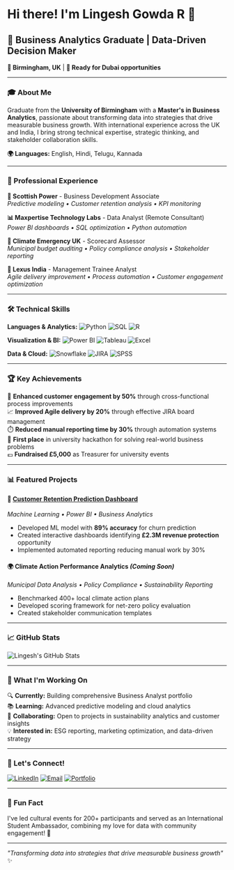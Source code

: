 # Hi there! I'm Lingesh Gowda R 👋

## 🚀 Business Analytics Graduate | Data-Driven Decision Maker

**📍 Birmingham, UK** | **🎯 Ready for Dubai opportunities**

---

### 🎓 About Me
Graduate from the **University of Birmingham** with a **Master's in Business Analytics**, passionate about transforming data into strategies that drive measurable business growth. With international experience across the UK and India, I bring strong technical expertise, strategic thinking, and stakeholder collaboration skills.

**🌍 Languages:** English, Hindi, Telugu, Kannada

---

### 💼 Professional Experience

**🔋 Scottish Power** - Business Development Associate  
*Predictive modeling • Customer retention analysis • KPI monitoring*

**📊 Maxpertise Technology Labs** - Data Analyst (Remote Consultant)  
*Power BI dashboards • SQL optimization • Python automation*

**🌱 Climate Emergency UK** - Scorecard Assessor  
*Municipal budget auditing • Policy compliance analysis • Stakeholder reporting*

**🚗 Lexus India** - Management Trainee Analyst  
*Agile delivery improvement • Process automation • Customer engagement optimization*

---

### 🛠️ Technical Skills

**Languages & Analytics:**
![Python](https://img.shields.io/badge/-Python-3776AB?style=flat-square&logo=Python&logoColor=white)
![SQL](https://img.shields.io/badge/-SQL-4479A1?style=flat-square&logo=MySQL&logoColor=white)
![R](https://img.shields.io/badge/-R-276DC3?style=flat-square&logo=R&logoColor=white)

**Visualization & BI:**
![Power BI](https://img.shields.io/badge/-Power%20BI-F2C811?style=flat-square&logo=Power%20BI&logoColor=black)
![Tableau](https://img.shields.io/badge/-Tableau-E97627?style=flat-square&logo=Tableau&logoColor=white)
![Excel](https://img.shields.io/badge/-Excel-217346?style=flat-square&logo=Microsoft%20Excel&logoColor=white)

**Data & Cloud:**
![Snowflake](https://img.shields.io/badge/-Snowflake-29B5E8?style=flat-square&logo=Snowflake&logoColor=white)
![JIRA](https://img.shields.io/badge/-JIRA-0052CC?style=flat-square&logo=Jira&logoColor=white)
![SPSS](https://img.shields.io/badge/-SPSS-052FAD?style=flat-square&logo=IBM&logoColor=white)

---

### 🏆 Key Achievements

🎯 **Enhanced customer engagement by 50%** through cross-functional process improvements  
📈 **Improved Agile delivery by 20%** through effective JIRA board management  
⏱️ **Reduced manual reporting time by 30%** through automation systems  
🏅 **First place** in university hackathon for solving real-world business problems  
💷 **Fundraised £5,000** as Treasurer for university events  

---

### 📊 Featured Projects

#### 🎯 [Customer Retention Prediction Dashboard](https://github.com/Lingesh019/customer-retention-prediction-dashboard)
*Machine Learning • Power BI • Business Analytics*
- Developed ML model with **89% accuracy** for churn prediction
- Created interactive dashboards identifying **£2.3M revenue protection** opportunity
- Implemented automated reporting reducing manual work by 30%

#### 🌍 Climate Action Performance Analytics *(Coming Soon)*
*Municipal Data Analysis • Policy Compliance • Sustainability Reporting*
- Benchmarked 400+ local climate action plans
- Developed scoring framework for net-zero policy evaluation
- Created stakeholder communication templates

---

### 📈 GitHub Stats

![Lingesh's GitHub Stats](https://github-readme-stats.vercel.app/api?username=Lingesh019&show_icons=true&theme=radical)

---

### 🎯 What I'm Working On

🔍 **Currently:** Building comprehensive Business Analyst portfolio  
📚 **Learning:** Advanced predictive modeling and cloud analytics  
🤝 **Collaborating:** Open to projects in sustainability analytics and customer insights  
💡 **Interested in:** ESG reporting, marketing optimization, and data-driven strategy

---

### 🤝 Let's Connect!

[![LinkedIn](https://img.shields.io/badge/-LinkedIn-0077B5?style=flat-square&logo=LinkedIn&logoColor=white)](https://www.linkedin.com/in/lingesh-ramachandra/)
[![Email](https://img.shields.io/badge/-Email-D14836?style=flat-square&logo=Gmail&logoColor=white)](mailto:lingeshgowda17@gmail.com)
[![Portfolio](https://img.shields.io/badge/-Portfolio-000000?style=flat-square&logo=GitHub&logoColor=white)](https://lingesh019.github.io/pickle-worthy-clone/)

---

### 💬 Fun Fact
I've led cultural events for 200+ participants and served as an International Student Ambassador, combining my love for data with community engagement! 🌟

---

*"Transforming data into strategies that drive measurable business growth"* ✨
